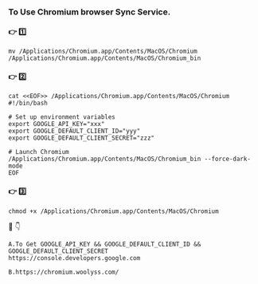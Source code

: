 ### To Use Chromium browser Sync Service.

#### :point_right: :one:
```
mv /Applications/Chromium.app/Contents/MacOS/Chromium /Applications/Chromium.app/Contents/MacOS/Chromium_bin
```

#### :point_right: :two:
```
cat <<EOF>> /Applications/Chromium.app/Contents/MacOS/Chromium
#!/bin/bash

# Set up environment variables
export GOOGLE_API_KEY="xxx"
export GOOGLE_DEFAULT_CLIENT_ID="yyy"
export GOOGLE_DEFAULT_CLIENT_SECRET="zzz"

# Launch Chromium
/Applications/Chromium.app/Contents/MacOS/Chromium_bin --force-dark-mode
EOF
```
#### :point_right: :three:
```
chmod +x /Applications/Chromium.app/Contents/MacOS/Chromium
```

:clap:
:point_down:

```
A.To Get GOOGLE_API_KEY && GOOGLE_DEFAULT_CLIENT_ID && GOOGLE_DEFAULT_CLIENT_SECRET
https://console.developers.google.com 

B.https://chromium.woolyss.com/
```
